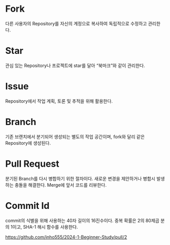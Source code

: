 # Fork
다른 사용자의 Repository를 자신의 계정으로 복사하여 독립적으로 수정하고 관리한다.

# Star
관심 있는 Repository나 프로젝트에 star를 달아 “북마크”와 같이 관리한다.

# Issue
Repository에서 작업 계획, 토론 및 추적을 위해 활용한다.

# Branch
기존 브랜치에서 분기되어 생성되는 별도의 작업 공간이며, fork와 달리 같은 Repository에 생성된다.

# Pull Request
분기된 Branch를 다시 병합하기 위한 절차이다.
새로운 변경을 제안하거나 병합시 발생하는 충돌을 해결한다. Merge에 앞서 코드를 리뷰한다.

# Commit Id
commit의 식별을 위해 사용하는 40자 길이의 16진수이다.
중복 확률은 2의 80제곱 분의 1이고, SHA-1 해시 함수를 사용한다.

<https://github.com/inho555/2024-1-Beginner-Study/pull/2>
